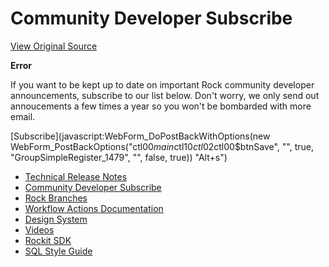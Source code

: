 # Community Developer Subscribe
[View Original Source](https://community.rockrms.com/developer/communitydevelopersubscribe)

    

**Error**

If you want to be kept up to date on important Rock community developer announcements, subscribe to our list below. Don't worry, we only send out annoucements a few times a year so you won't be bombarded with more email.

 

[Subscribe](javascript:WebForm_DoPostBackWithOptions(new WebForm_PostBackOptions("ctl00$main$ctl10$ctl02$ctl00$btnSave", "", true, "GroupSimpleRegister_1479", "", false, true)) "Alt+s")

*   [Technical Release Notes](/developer/changelog)
*   [Community Developer Subscribe](/developer/CommunityDeveloperSubscribe)
*   [Rock Branches](/developer/rock-branches)
*   [Workflow Actions Documentation](/WorkflowActions)
*   [Design System](/developer/design-system)
*   [Videos](/developer/videos)
*   [Rockit SDK](/developer/rockit)
*   [SQL Style Guide](/developer/sql-style-guide)